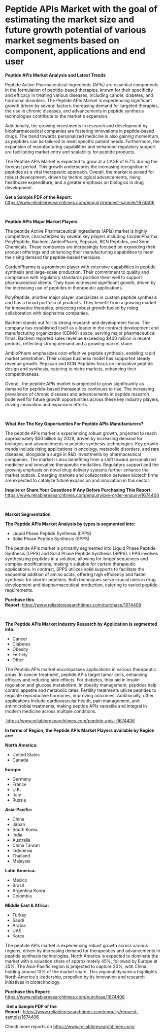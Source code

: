 <p><h1>Peptide APIs Market with the goal of estimating the market size and future growth potential of various market segments based on component, applications and end user</h1></p><p><strong>Peptide APIs Market Analysis and Latest Trends</strong></p>
<p><p>Peptide Active Pharmaceutical Ingredients (APIs) are essential components in the formulation of peptide-based therapies, known for their specificity and efficacy in treating various diseases, including cancer, diabetes, and hormonal disorders. The Peptide APIs Market is experiencing significant growth driven by several factors. Increasing demand for targeted therapies, the rise in chronic diseases, and advancements in peptide synthesis technologies contribute to the market's expansion. </p><p>Additionally, the growing investments in research and development by biopharmaceutical companies are fostering innovations in peptide-based drugs. The trend towards personalized medicine is also gaining momentum, as peptides can be tailored to meet specific patient needs. Furthermore, the expansion of manufacturing capabilities and enhanced regulatory support are facilitating market entry and scalability for peptide products.</p><p>The Peptide APIs Market is expected to grow at a CAGR of 6.7% during the forecast period. This growth underscores the increasing recognition of peptides as a vital therapeutic approach. Overall, the market is poised for robust development, driven by technological advancements, rising healthcare expenditure, and a greater emphasis on biologics in drug development.</p></p>
<p><strong>Get a Sample PDF of the Report:&nbsp;</strong> <a href="https://www.reliableresearchtimes.com/enquiry/request-sample/1674406?utm_campaign=2609&utm_medium=2&utm_source=Github&utm_content=ia&utm_term=08032025&utm_id=peptide-apis">https://www.reliableresearchtimes.com/enquiry/request-sample/1674406</a></p>
<p>&nbsp;</p>
<p><strong>Peptide APIs Major Market Players</strong></p>
<p><p>The peptide Active Pharmaceutical Ingredients (APIs) market is highly competitive, characterized by several key players including CordenPharma, PolyPeptide, Bachem, AmbioPharm, Pepscan, BCN Peptides, and Senn Chemicals. These companies are increasingly focused on expanding their product offerings and enhancing their manufacturing capabilities to meet the rising demand for peptide-based therapies.</p><p>CordenPharma is a prominent player with extensive capabilities in peptide synthesis and large-scale production. Their commitment to quality and compliance with regulatory standards position them well to support pharmaceutical clients. They have witnessed significant growth, driven by the increasing use of peptides in therapeutic applications.</p><p>PolyPeptide, another major player, specializes in custom peptide synthesis and has a broad portfolio of products. They benefit from a growing market for innovative therapies, projecting robust growth fueled by rising collaboration with biopharma companies. </p><p>Bachem stands out for its strong research and development focus. The company has established itself as a leader in the contract development and manufacturing organization (CDMO) space, serving major pharmaceutical firms. Bachem reported sales revenue exceeding $400 million in recent periods, reflecting strong demand and a growing market share.</p><p>AmbioPharm emphasizes cost-effective peptide synthesis, enabling rapid market penetration. Their unique business model has supported steady revenue growth. Pepscan and BCN Peptides focus on innovative peptide design and synthesis, catering to niche markets, enhancing their competitiveness.</p><p>Overall, the peptide APIs market is projected to grow significantly as demand for peptide-based therapeutics continues to rise. The increasing prevalence of chronic diseases and advancements in peptide research bode well for future growth opportunities across these key industry players, driving innovation and expansion efforts.</p></p>
<p>&nbsp;</p>
<p><strong>What Are The Key Opportunities For Peptide APIs Manufacturers?</strong></p>
<p><p>The peptide APIs market is experiencing robust growth, projected to reach approximately $50 billion by 2028, driven by increasing demand for biologics and advancements in peptide synthesis technologies. Key growth trends include rising applications in oncology, metabolic disorders, and rare diseases, alongside a surge in R&D investments by pharmaceutical companies. The market is also benefiting from a shift toward personalized medicine and innovative therapeutic modalities. Regulatory support and the growing emphasis on novel drug delivery systems further enhance the market outlook. Emerging markets and collaboration between biotech firms are expected to catalyze future expansion and innovation in this sector.</p></p>
<p><strong>Inquire or Share Your Questions If Any Before Purchasing This Report:</strong> <a href="https://www.reliableresearchtimes.com/enquiry/pre-order-enquiry/1674406?utm_campaign=2609&utm_medium=2&utm_source=Github&utm_content=ia&utm_term=08032025&utm_id=peptide-apis">https://www.reliableresearchtimes.com/enquiry/pre-order-enquiry/1674406</a></p>
<p>&nbsp;</p>
<p><strong>Market Segmentation</strong></p>
<p><strong>The Peptide APIs Market Analysis by types is segmented into:</strong></p>
<p><ul><li>Liquid Phase Peptide Synthesis (LPPS)</li><li>Solid Phase Peptide Synthesis (SPPS)</li></ul></p>
<p><p>The peptide APIs market is primarily segmented into Liquid Phase Peptide Synthesis (LPPS) and Solid Phase Peptide Synthesis (SPPS). LPPS involves synthesizing peptides in a solution, allowing for longer sequences and complex modifications, making it suitable for certain therapeutic applications. In contrast, SPPS utilizes solid supports to facilitate the sequential addition of amino acids, offering high efficiency and faster synthesis for shorter peptides. Both techniques serve crucial roles in drug development and biopharmaceutical production, catering to varied peptide requirements.</p></p>
<p><strong>Purchase this Report:&nbsp;</strong><a href="https://www.reliableresearchtimes.com/purchase/1674406?utm_campaign=2609&utm_medium=2&utm_source=Github&utm_content=ia&utm_term=08032025&utm_id=peptide-apis">https://www.reliableresearchtimes.com/purchase/1674406</a></p>
<p>&nbsp;</p>
<p><strong>The Peptide APIs Market Industry Research by Application is segmented into:</strong></p>
<p><ul><li>Cancer</li><li>Diabetes</li><li>Obesity</li><li>Fertility</li><li>Other</li></ul></p>
<p><p>The Peptide APIs market encompasses applications in various therapeutic areas. In cancer treatment, peptide APIs target tumor cells, enhancing efficacy and reducing side effects. For diabetes, they aid in insulin regulation and glucose metabolism. In obesity management, peptides help control appetite and metabolic rates. Fertility treatments utilize peptides to regulate reproductive hormones, improving outcomes. Additionally, other applications include cardiovascular health, pain management, and antimicrobial treatments, making peptide APIs versatile and integral in modern medicine across multiple conditions.</p></p>
<p><a href="https://www.reliableresearchtimes.com/peptide-apis-r1674406?utm_campaign=2609&utm_medium=2&utm_source=Github&utm_content=ia&utm_term=08032025&utm_id=peptide-apis">&nbsp;https://www.reliableresearchtimes.com/peptide-apis-r1674406</a></p>
<p><strong>In terms of Region, the Peptide APIs Market Players available by Region are:</strong></p>
<p>
    <p> <strong> North America: </strong>
        <ul>
            <li>United States</li>
            <li>Canada</li>
        </ul>
        </p> 
    <p> <strong> Europe: </strong>
        <ul>
            <li>Germany</li>
            <li>France</li>
            <li>U.K.</li>
            <li>Italy</li>
            <li>Russia</li>
        </ul>
        </p> 
    <p> <strong> Asia-Pacific: </strong>
        <ul>
            <li>China</li>
            <li>Japan</li>
            <li>South Korea</li>
            <li>India</li>
            <li>Australia</li>
            <li>China Taiwan</li>
            <li>Indonesia</li>
            <li>Thailand</li>
            <li>Malaysia</li>
        </ul>
        </p> 
    <p> <strong> Latin America: </strong>
        <ul>
            <li>Mexico</li>
            <li>Brazil</li>
            <li>Argentina Korea</li>
            <li>Colombia</li>
        </ul>
        </p> 
    <p> <strong> Middle East & Africa: </strong>
        <ul>
            <li>Turkey</li>
            <li>Saudi</li>
            <li>Arabia</li>
            <li>UAE</li>
            <li>Korea</li>
        </ul>
    </p>
    </p>
<p><p>The peptide APIs market is experiencing robust growth across various regions, driven by increasing demand for therapeutics and advancements in peptide synthesis technologies. North America is expected to dominate the market with a valuation share of approximately 45%, followed by Europe at 25%. The Asia-Pacific region is projected to capture 20%, with China holding around 10% of the market share. This regional dynamics highlights North America's leadership, propelled by its innovation and research initiatives in biotechnology.</p></p>
<p><strong>Purchase this Report: </strong><a href="https://www.reliableresearchtimes.com/purchase/1674406?utm_campaign=2609&utm_medium=2&utm_source=Github&utm_content=ia&utm_term=08032025&utm_id=peptide-apis">https://www.reliableresearchtimes.com/purchase/1674406</a></p>
<p>&nbsp;<strong>Get a Sample PDF of the Report:&nbsp;&nbsp;</strong><a href="https://www.reliableresearchtimes.com/enquiry/request-sample/1674406?utm_campaign=2609&utm_medium=2&utm_source=Github&utm_content=ia&utm_term=08032025&utm_id=peptide-apis">https://www.reliableresearchtimes.com/enquiry/request-sample/1674406</a></p>
<p><strong></strong></p>
<p>Check more reports on <a href="https://www.reliableresearchtimes.com/?utm_campaign=2609&utm_medium=2&utm_source=Github&utm_content=ia&utm_term=08032025&utm_id=peptide-apis">https://www.reliableresearchtimes.com/</a></p>